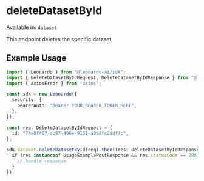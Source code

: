 # deleteDatasetById
Available in: `dataset`

This endpoint deletes the specific dataset

## Example Usage
```typescript
import { Leonardo } from "@leonardo-ai/sdk";
import { DeleteDatasetByIdRequest, DeleteDatasetByIdResponse } from "@leonardo-ai/sdk/dist/sdk/models/operations";
import { AxiosError } from "axios";

const sdk = new Leonardo({
  security: {
    bearerAuth: "Bearer YOUR_BEARER_TOKEN_HERE",
  },
});

const req: DeleteDatasetByIdRequest = {
  id: "74e0f467-cc87-496e-9151-a05dfc2ddf7c",
};

sdk.dataset.deleteDatasetById(req).then((res: DeleteDatasetByIdResponse | AxiosError) => {
  if (res instanceof UsageExamplePostResponse && res.statusCode == 200) {
    // handle response
  }
});
```